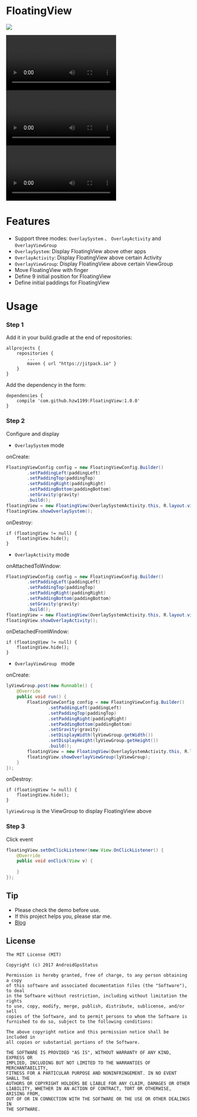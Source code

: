 # FloatingView
[![](https://jitpack.io/v/hzw1199/FloatingView.svg)](https://jitpack.io/#hzw1199/FloatingView)

![](/media/viewgroup.webm)
![](/media/system.webm)
![](/media/activity.webm)

# Features

* Support three modes: ```OverlaySystem``` 、 ```OverlayActivity``` and ```OverlayViewGroup``` 
* ```OverlaySystem```: Display FloatingView above other apps
* ```OverlayActivity```: Display FloatingView above certain Activity
* ```OverlayViewGroup```: Display FloatingView above certain ViewGroup
* Move FloatingView with finger
* Define 9 initial position for FloatingView
* Define initial paddings for FloatingView

# Usage

### Step 1

Add it in your build.gradle at the end of repositories:  

```
allprojects {
    repositories {
        ...
        maven { url "https://jitpack.io" }
    }
}
```

Add the dependency in the form:  

```
dependencies {
    compile 'com.github.hzw1199:FloatingView:1.0.0'
}
```

### Step 2

Configure and display

* ```OverlaySystem``` mode

onCreate:

```java
FloatingViewConfig config = new FloatingViewConfig.Builder()
        .setPaddingLeft(paddingLeft)
        .setPaddingTop(paddingTop)
        .setPaddingRight(paddingRight)
        .setPaddingBottom(paddingBottom)
        .setGravity(gravity)
        .build();
floatingView = new FloatingView(OverlaySystemActivity.this, R.layout.view_floating, config);
floatingView.showOverlaySystem();
```

onDestroy:

```
if (floatingView != null) {
    floatingView.hide();
}
```

* ```OverlayActivity``` mode

onAttachedToWindow:

```java
FloatingViewConfig config = new FloatingViewConfig.Builder()
        .setPaddingLeft(paddingLeft)
        .setPaddingTop(paddingTop)
        .setPaddingRight(paddingRight)
        .setPaddingBottom(paddingBottom)
        .setGravity(gravity)
        .build();
floatingView = new FloatingView(OverlaySystemActivity.this, R.layout.view_floating, config);
floatingView.showOverlayActivity();
```

onDetachedFromWindow:

```
if (floatingView != null) {
    floatingView.hide();
}
```

* ```OverlayViewGroup ``` mode

onCreate:

```java
lyViewGroup.post(new Runnable() {
    @Override
    public void run() {
		FloatingViewConfig config = new FloatingViewConfig.Builder()
		        .setPaddingLeft(paddingLeft)
		        .setPaddingTop(paddingTop)
		        .setPaddingRight(paddingRight)
		        .setPaddingBottom(paddingBottom)
		        .setGravity(gravity)
		        .setDisplayWidth(lyViewGroup.getWidth())
		        .setDisplayHeight(lyViewGroup.getHeight())
		        .build();
		floatingView = new FloatingView(OverlaySystemActivity.this, R.layout.view_floating, config);
		floatingView.showOverlayViewGroup(lyViewGroup);
    }
});
```

onDestroy:

```
if (floatingView != null) {
    floatingView.hide();
}
```

```lyViewGroup``` is the ViewGroup to display FloatingView above

### Step 3

Click event

```java
floatingView.setOnClickListener(new View.OnClickListener() {
    @Override
    public void onClick(View v) {
        
    }
});
```

## Tip

* Please check the demo before use.
* If this project helps you, please star me.
* [Blog](https://blog.zongheng.pro)

## License

```
The MIT License (MIT)

Copyright (c) 2017 AndroidGpsStatus

Permission is hereby granted, free of charge, to any person obtaining a copy
of this software and associated documentation files (the "Software"), to deal
in the Software without restriction, including without limitation the rights
to use, copy, modify, merge, publish, distribute, sublicense, and/or sell
copies of the Software, and to permit persons to whom the Software is
furnished to do so, subject to the following conditions:

The above copyright notice and this permission notice shall be included in
all copies or substantial portions of the Software.

THE SOFTWARE IS PROVIDED "AS IS", WITHOUT WARRANTY OF ANY KIND, EXPRESS OR
IMPLIED, INCLUDING BUT NOT LIMITED TO THE WARRANTIES OF MERCHANTABILITY,
FITNESS FOR A PARTICULAR PURPOSE AND NONINFRINGEMENT. IN NO EVENT SHALL THE
AUTHORS OR COPYRIGHT HOLDERS BE LIABLE FOR ANY CLAIM, DAMAGES OR OTHER
LIABILITY, WHETHER IN AN ACTION OF CONTRACT, TORT OR OTHERWISE, ARISING FROM,
OUT OF OR IN CONNECTION WITH THE SOFTWARE OR THE USE OR OTHER DEALINGS IN
THE SOFTWARE.
```
